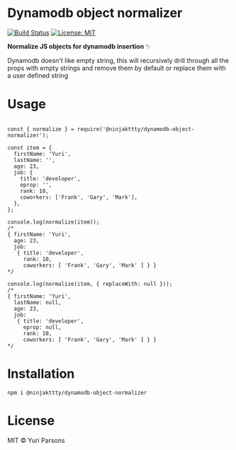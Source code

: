 # Dynamodb object normalizer

[![Build Status](https://travis-ci.com/ninjakttty/dynamodb-object-normalizer.svg?branch=master)](https://travis-ci.org/flexdinesh/npm-module-boilerplate)
[![License: MIT](https://img.shields.io/badge/License-MIT-blue.svg)](https://opensource.org/licenses/MIT)

**Normalize JS objects for dynamodb insertion** ✨

Dynamodb doesn't like empty string, this will recursively drill through all the props with empty strings and remove them by default or replace them with a user defined string

# Usage

```JS

const { normalize } = require('@ninjakttty/dynamodb-object-normalizer');

const item = {
  firstName: 'Yuri',
  lastName: '',
  age: 23,
  job: {
    title: 'developer',
    eprop: '',
    rank: 10,
    coworkers: ['Frank', 'Gary', 'Mark'],
  },
};

console.log(normalize(item));
/*
{ firstName: 'Yuri',
  age: 23,
  job:
   { title: 'developer',
     rank: 10,
     coworkers: [ 'Frank', 'Gary', 'Mark' ] } }
*/

console.log(normalize(item, { replaceWith: null }));
/*
{ firstName: 'Yuri',
  lastName: null,
  age: 23,
  job:
   { title: 'developer',
     eprop: null,
     rank: 10,
     coworkers: [ 'Frank', 'Gary', 'Mark' ] } }
*/

```

# Installation

```JS
npm i @ninjakttty/dynamodb-object-normalizer
```

# License

MIT © Yuri Parsons
